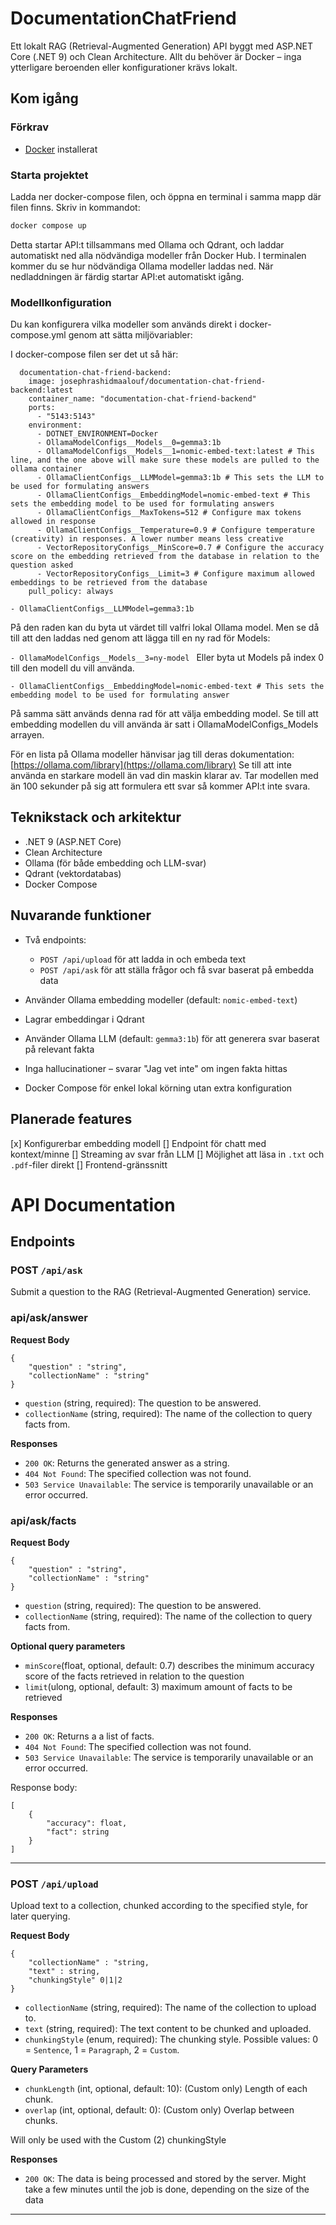 # DocumentationChatFriend

Ett lokalt RAG (Retrieval-Augmented Generation) API byggt med ASP.NET Core (.NET 9) och Clean Architecture. Allt du behöver är Docker – inga ytterligare beroenden eller konfigurationer krävs lokalt.

## Kom igång

### Förkrav
- [Docker](https://www.docker.com/) installerat

### Starta projektet
Ladda ner docker-compose filen, och öppna en terminal i samma mapp där filen finns.
Skriv in kommandot:
```bash
docker compose up
```
Detta startar API:t tillsammans med Ollama och Qdrant, och laddar automatiskt ned alla nödvändiga modeller från Docker Hub. I terminalen kommer du se hur nödvändiga Ollama modeller laddas ned. När nedladdningen är färdig startar API:et automatiskt igång.

### Modellkonfiguration

Du kan konfigurera vilka modeller som används direkt i docker-compose.yml genom att sätta miljövariabler:

I docker-compose filen ser det ut så här:
```
  documentation-chat-friend-backend:
    image: josephrashidmaalouf/documentation-chat-friend-backend:latest
    container_name: "documentation-chat-friend-backend"
    ports:
      - "5143:5143"
    environment:
      - DOTNET_ENVIRONMENT=Docker
      - OllamaModelConfigs__Models__0=gemma3:1b 
      - OllamaModelConfigs__Models__1=nomic-embed-text:latest # This line, and the one above will make sure these models are pulled to the ollama container
      - OllamaClientConfigs__LLMModel=gemma3:1b # This sets the LLM to be used for formulating answers
      - OllamaClientConfigs__EmbeddingModel=nomic-embed-text # This sets the embedding model to be used for formulating answers
      - OllamaClientConfigs__MaxTokens=512 # Configure max tokens allowed in response
      - OllamaClientConfigs__Temperature=0.9 # Configure temperature (creativity) in responses. A lower number means less creative
      - VectorRepositoryConfigs__MinScore=0.7 # Configure the accuracy score on the embedding retrieved from the database in relation to the question asked
      - VectorRepositoryConfigs__Limit=3 # Configure maximum allowed embeddings to be retrieved from the database
    pull_policy: always

```
`- OllamaClientConfigs__LLMModel=gemma3:1b `

På den raden kan du byta ut värdet till valfri lokal Ollama model. Men se då till att den laddas ned genom att lägga till en ny rad för Models:

`- OllamaModelConfigs__Models__3=ny-model `
Eller byta ut Models på index 0 till den modell du vill använda.

`- OllamaClientConfigs__EmbeddingModel=nomic-embed-text # This sets the embedding model to be used for formulating answer`

På samma sätt används denna rad för att välja embedding model. Se till att embedding modellen du vill använda är satt i OllamaModelConfigs_Models arrayen.


För en lista på Ollama modeller hänvisar jag till deras dokumentation: [https://ollama.com/library](https://ollama.com/library)
Se till att inte använda en starkare modell än vad din maskin klarar av. Tar modellen med än 100 sekunder på sig att formulera ett svar så kommer API:t inte svara.


## Teknikstack och arkitektur

* .NET 9 (ASP.NET Core)
* Clean Architecture
* Ollama (för både embedding och LLM-svar)
* Qdrant (vektordatabas)
* Docker Compose

## Nuvarande funktioner

* Två endpoints:

  * `POST /api/upload` för att ladda in och embeda text
  * `POST /api/ask` för att ställa frågor och få svar baserat på embedda data
* Använder Ollama embedding modeller (default: `nomic-embed-text`)
* Lagrar embeddingar i Qdrant
* Använder Ollama LLM (default: `gemma3:1b`) för att generera svar baserat på relevant fakta
* Inga hallucinationer – svarar "Jag vet inte" om ingen fakta hittas
* Docker Compose för enkel lokal körning utan extra konfiguration

## Planerade features

[x] Konfigurerbar embedding modell
[] Endpoint för chatt med kontext/minne
[] Streaming av svar från LLM
[] Möjlighet att läsa in `.txt` och `.pdf`-filer direkt
[] Frontend-gränssnitt

# API Documentation

## Endpoints

### POST `/api/ask`

Submit a question to the RAG (Retrieval-Augmented Generation) service.

### api/ask/answer

**Request Body**

```
{
    "question" : "string",
    "collectionName" : "string"
}
```

- `question` (string, required): The question to be answered.
- `collectionName` (string, required): The name of the collection to query facts from.

**Responses**

- `200 OK`: Returns the generated answer as a string.
- `404 Not Found`: The specified collection was not found.
- `503 Service Unavailable`: The service is temporarily unavailable or an error occurred.

### api/ask/facts

**Request Body**

```
{
    "question" : "string",
    "collectionName" : "string"
}
```

- `question` (string, required): The question to be answered.
- `collectionName` (string, required): The name of the collection to query facts from.

**Optional query parameters**
- `minScore`(float, optional, default: 0.7) describes the minimum accuracy score of the facts retrieved in relation to the question
- `limit`(ulong, optional, default: 3) maximum amount of facts to be retrieved

**Responses**

- `200 OK`: Returns a a list of facts.
- `404 Not Found`: The specified collection was not found.
- `503 Service Unavailable`: The service is temporarily unavailable or an error occurred.

Response body:
```
[
    {
        "accuracy": float,
        "fact": string
    }
]
```
---

### POST `/api/upload`

Upload text to a collection, chunked according to the specified style, for later querying.

**Request Body**

```
{
    "collectionName" : "string,
    "text" : string,
    "chunkingStyle" 0|1|2
}
```

- `collectionName` (string, required): The name of the collection to upload to.
- `text` (string, required): The text content to be chunked and uploaded.
- `chunkingStyle` (enum, required): The chunking style. Possible values: 0 = `Sentence`, 1 = `Paragraph`, 2 = `Custom`.

**Query Parameters**

- `chunkLength` (int, optional, default: 10): (Custom only) Length of each chunk.
- `overlap` (int, optional, default: 0): (Custom only) Overlap between chunks.

Will only be used with the Custom (2) chunkingStyle

**Responses**

- `200 OK`: The data is being processed and stored by the server. Might take a few minutes until the job is done, depending on the size of the data

---
